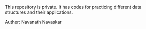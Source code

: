 This repository is private.
It has codes for practicing different data structures and their applications.

Auther: Navanath Navaskar